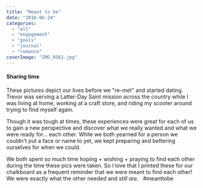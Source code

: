 ```yaml
---
title: "Meant to be"
date: "2016-06-24"
categories: 
  - "all"
  - "engagement"
  - "goals"
  - "journal"
  - "romance"
coverImage: "IMG_0561.jpg"
---
```


#### Sharing time

These pictures depict our lives before we "re-met" and started dating. Trevor was serving a Latter-Day Saint mission across the country while I was living at home, working at a craft store, and riding my scooter around trying to find myself again.

Though it was tough at times, these experiences were great for each of us to gain a new perspective and discover what we really wanted and what we were ready for... each other. While we both yearned for a person we couldn't put a face or name to yet, we kept preparing and bettering ourselves for when we could.

We both spent so much time hoping + wishing + praying to find each other during the time these pics were taken. So I love that I printed these for our chalkboard as a frequent reminder that we were meant to find each other! We were exactly what the other needed and _still are_.   #meanttobe
